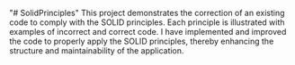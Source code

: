 "# SolidPrinciples" 
This project demonstrates the correction of an existing code to comply with the SOLID principles. Each principle is illustrated with examples of incorrect and correct code. I have implemented and improved the code to properly apply the SOLID principles, thereby enhancing the structure and maintainability of the application.
